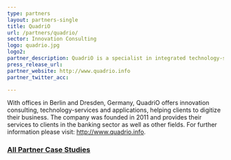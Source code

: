 ```yaml
---
type: partners
layout: partners-single
title: QuadriO
url: /partners/quadrio/
sector: Innovation Consulting
logo: quadrio.jpg
logo2: 
partner_description: QuadriO is a specialist in integrated technology-services and applications for success in the digital world.
press_release_url: 
partner_website: http://www.quadrio.info
partner_twitter_acc: 

---
```


With offices in Berlin and Dresden, Germany, QuadriO offers innovation consulting, technology-services and applications, helping clients to digitize their business. The company was founded in 2011 and provides their services to clients in the banking sector as well as other fields. For further information please visit: http://www.quadrio.info. 

### [<i class="fa fa-chevron-circle-left" aria-hidden="true"></i> All Partner Case Studies](/partners/)